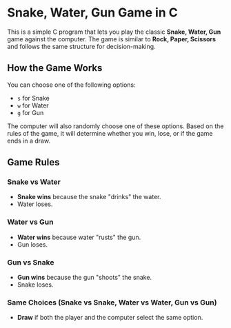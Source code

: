 # Snake, Water, Gun Game in C

This is a simple C program that lets you play the classic **Snake, Water, Gun** game against the computer. The game is similar to **Rock, Paper, Scissors** and follows the same structure for decision-making.

## How the Game Works

You can choose one of the following options:
- `s` for Snake
- `w` for Water
- `g` for Gun

The computer will also randomly choose one of these options. Based on the rules of the game, it will determine whether you win, lose, or if the game ends in a draw.

## Game Rules

### Snake vs Water
- **Snake wins** because the snake "drinks" the water.
- Water loses.

### Water vs Gun
- **Water wins** because water "rusts" the gun.
- Gun loses.

### Gun vs Snake
- **Gun wins** because the gun "shoots" the snake.
- Snake loses.

### Same Choices (Snake vs Snake, Water vs Water, Gun vs Gun)
- **Draw** if both the player and the computer select the same option.
